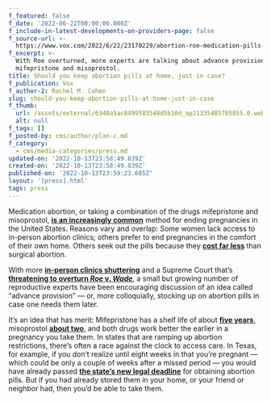 ```yaml
---
f_featured: false
f_date: '2022-06-22T00:00:00.000Z'
f_include-in-latest-developments-on-providers-page: false
f_source-url: >-
  https://www.vox.com/2022/6/22/23170229/abortion-roe-medication-pills-pregnancy-unplanned
f_excerpt: >-
  With Roe overturned, more experts are talking about advance provision of
  mifepristone and misoprostol.
title: Should you keep abortion pills at home, just in case?
f_publication: Vox
f_author-2: Rachel M. Cohen
slug: should-you-keep-abortion-pills-at-home-just-in-case
f_thumb:
  url: /assets/external/6348a5ac8499583548d5b10d_ap21335485705855.0.webp
  alt: null
f_tags: []
f_posted-by: cms/author/plan-c.md
f_category:
  - cms/media-categories/press.md
updated-on: '2022-10-13T23:58:49.839Z'
created-on: '2022-10-13T23:58:49.839Z'
published-on: '2022-10-13T23:59:23.685Z'
layout: '[press].html'
tags: press
---
```


Medication abortion, or taking a combination of the drugs mifepristone and misoprostol, [**is an increasingly common**](https://www.guttmacher.org/article/2022/02/medication-abortion-now-accounts-more-half-all-us-abortions) method for ending pregnancies in the United States. Reasons vary and overlap: Some women lack access to in-person abortion clinics; others prefer to end pregnancies in the comfort of their own home. Others seek out the pills because they [**cost far less**](https://www.healthaffairs.org/doi/10.1377/hlthaff.2021.01528) than surgical abortion.

With more [**in-person clinics shuttering**](https://www.ansirh.org/sites/default/files/2022-06/Trends%20in%20Abortion%20Care%20in%20the%20United%20States%2C%202017-2021.pdf) and a Supreme Court that’s [**threatening to overturn _Roe_ v. _Wade_**](https://www.vox.com/2022/5/3/23055125/roe-v-wade-abortion-rights-supreme-court-dobbs-v-jackson), a small but growing number of reproductive experts have been encouraging discussion of an idea called “advance provision” — or, more colloquially, stocking up on abortion pills in case one needs them later.

It’s an idea that has merit: Mifepristone has a shelf life of about [**five years**](https://abcnews.go.com/Politics/major-us-abortion-pill-producer-ample-supply-demand/story?id=84643247), misoprostol [**about two**](https://www.ghsupplychain.org/sites/default/files/2019-02/MNCH%20Commodities-Misoprostol.pdf), and both drugs work better the earlier in a pregnancy you take them. In states that are ramping up abortion restrictions, there’s often a race against the clock to access care. In Texas, for example, if you don’t realize until eight weeks in that you’re pregnant — which could be only a couple of weeks after a missed period — you would have already passed [**the state’s new legal deadline**](https://www.texastribune.org/2021/12/02/texas-ban-medical-abortion/) for obtaining abortion pills. But if you had already stored them in your home, or your friend or neighbor had, then you’d be able to take them.

‍
